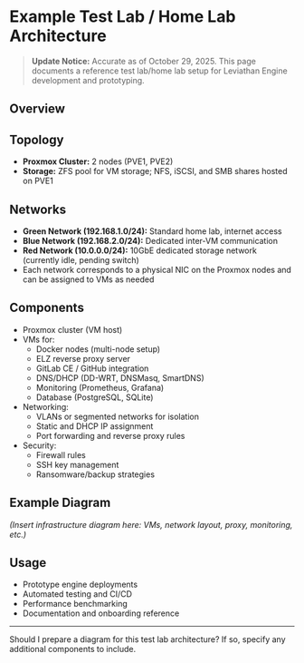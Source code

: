 # Example Test Lab / Home Lab Architecture

> **Update Notice:** Accurate as of October 29, 2025. This page documents a reference test lab/home lab setup for Leviathan Engine development and prototyping.

## Overview

## Topology
- **Proxmox Cluster:** 2 nodes (PVE1, PVE2)
- **Storage:** ZFS pool for VM storage; NFS, iSCSI, and SMB shares hosted on PVE1

## Networks
- **Green Network (192.168.1.0/24):** Standard home lab, internet access
- **Blue Network (192.168.2.0/24):** Dedicated inter-VM communication
- **Red Network (10.0.0.0/24):** 10GbE dedicated storage network (currently idle, pending switch)
- Each network corresponds to a physical NIC on the Proxmox nodes and can be assigned to VMs as needed


## Components
- Proxmox cluster (VM host)
- VMs for:
  - Docker nodes (multi-node setup)
  - ELZ reverse proxy server
  - GitLab CE / GitHub integration
  - DNS/DHCP (DD-WRT, DNSMasq, SmartDNS)
  - Monitoring (Prometheus, Grafana)
  - Database (PostgreSQL, SQLite)
- Networking:
  - VLANs or segmented networks for isolation
  - Static and DHCP IP assignment
  - Port forwarding and reverse proxy rules
- Security:
  - Firewall rules
  - SSH key management
  - Ransomware/backup strategies

## Example Diagram
_(Insert infrastructure diagram here: VMs, network layout, proxy, monitoring, etc.)_

## Usage
- Prototype engine deployments
- Automated testing and CI/CD
- Performance benchmarking
- Documentation and onboarding reference

---
Should I prepare a diagram for this test lab architecture? If so, specify any additional components to include.